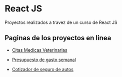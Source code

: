 # React JS
Proyectos realizados a travez de un curso de React JS

## Paginas de los proyectos en linea

- [Citas Medicas Veterinarias](https://stoic-volhard-98771a.netlify.app/)

- [Presupuesto de gasto semanal](https://zealous-kalam-d38e8e.netlify.app/)

- [Cotizador de seguro de autos](https://happy-bartik-368e92.netlify.app/)